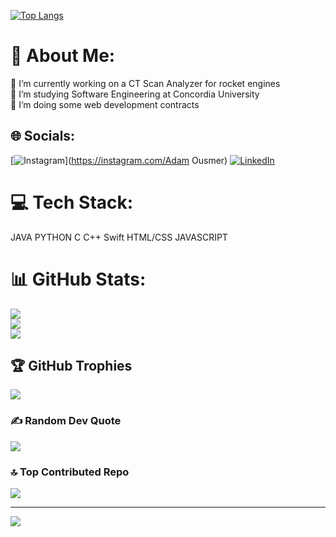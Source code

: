 
[![Top Langs](https://github-readme-stats.vercel.app/api/top-langs/?username=AdamOusmer&layout=donut-vertical)](https://github.com/anuraghazra/github-readme-stats)

# 💫 About Me:
🔭 I’m currently working on a CT Scan Analyzer for rocket engines<br>🌱 I’m studying Software Engineering at Concordia University<br>💬 I’m doing some web development contracts


## 🌐 Socials:
[![Instagram](https://img.shields.io/badge/Instagram-%23E4405F.svg?logo=Instagram&logoColor=white)](https://instagram.com/Adam Ousmer) [![LinkedIn](https://img.shields.io/badge/LinkedIn-%230077B5.svg?logo=linkedin&logoColor=white)](https://linkedin.com/in/adamousmer) 

# 💻 Tech Stack:
JAVA
PYTHON
C
C++
Swift
HTML/CSS
JAVASCRIPT

# 📊 GitHub Stats:
![](https://github-readme-stats.vercel.app/api?username=AdamOusmer&theme=monokai&hide_border=false&include_all_commits=true&count_private=true)<br/>
![](https://github-readme-streak-stats.herokuapp.com/?user=AdamOusmer&theme=monokai&hide_border=false)<br/>
![](https://github-readme-stats.vercel.app/api/top-langs/?username=AdamOusmer&theme=monokai&hide_border=false&include_all_commits=true&count_private=true&layout=compact)

## 🏆 GitHub Trophies
![](https://github-profile-trophy.vercel.app/?username=AdamOusmer&theme=dracula&no-frame=false&no-bg=true&margin-w=4)

### ✍️ Random Dev Quote
![](https://quotes-github-readme.vercel.app/api?type=horizontal&theme=dark)

### 🔝 Top Contributed Repo
![](https://github-contributor-stats.vercel.app/api?username=AdamOusmer&limit=5&theme=dark&combine_all_yearly_contributions=true)

---
[![](https://visitcount.itsvg.in/api?id=AdamOusmer&icon=0&color=8)](https://visitcount.itsvg.in)

<!-- Proudly created with GPRM ( https://gprm.itsvg.in ) -->
